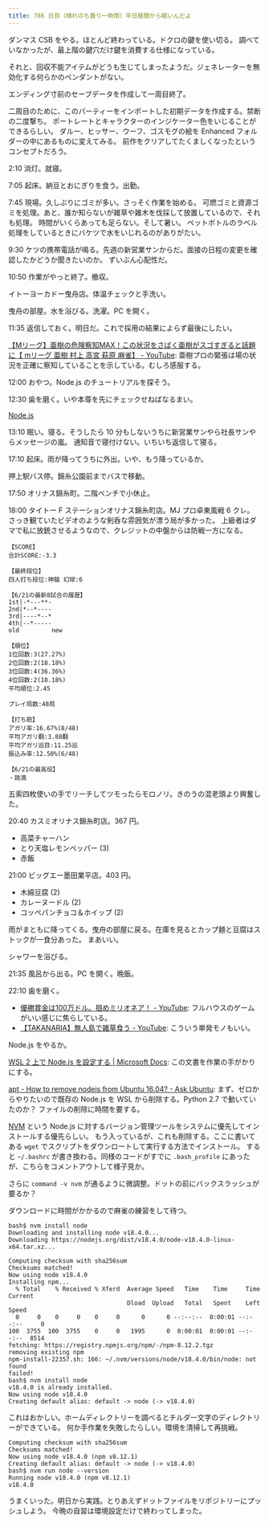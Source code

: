 ```yaml
---
title: 786 日目（晴れのち曇り一時雨）平日昼間から眠いんだよ
---
```


ダンマス CSB をやる。ほとんど終わっている。ドクロの鍵を使い切る。
調べていなかったが、最上階の鍵穴だけ鍵を消費する仕様になっている。

それと、回収不能アイテムがどうも生じてしまったようだ。ジェネレーターを無効化する何らかのペンダントがない。

エンディング寸前のセーブデータを作成して一周目終了。

二周目のために、このパーティーをインポートした初期データを作成する。禁断の二度撃ち。
ポートレートとキャラクターのインジケーター色をいじることができるらしい。
ダルー、ヒッサー、ウーフ、ゴスモグの絵を Enhanced フォルダーの中にあるものに変えてみる。
前作をクリアしてたくましくなったというコンセプトだろう。

2:10 消灯。就寝。

7:05 起床。納豆とおにぎりを食う。出勤。

7:45 現場。久しぶりにゴミが多い。さっそく作業を始める。
可燃ゴミと資源ゴミを処理。あと、誰か知らないが雑草や雑木を伐採して放置しているので、それも処理。
時間がいくらあっても足らない。そして暑い。
ペットボトルのラベル処理をしているときにバケツで水をいじれるのがありがたい。

9:30 ケツの携帯電話が鳴る。先週の新営業サンからだ。面接の日程の変更を確認したかどうか聞きたいのか。
ずいぶん心配性だ。

10:50 作業がやっと終了。撤収。

イトーヨーカドー曳舟店。体温チェックと手洗い。

曳舟の部屋。水を浴びる。洗濯。PC を開く。

11:35 返信しておく。明日だ。これで採用の結果によらず最後にしたい。

[【Mリーグ】亜樹の危険察知MAX！この状況をさばく亜樹がスゴすぎると話題に【 mリーグ 亜樹 村上 高宮 萩原 麻雀】 - YouTube](https://www.youtube.com/watch?v=z89jEw0cMr0):
亜樹プロの緊張は場の状況を正確に察知していることを示している。むしろ感服する。

12:00 おやつ。Node.js のチュートリアルを探そう。

12:30 歯を磨く。いや本尊を先にチェックせねばなるまい。

[Node.js](https://nodejs.org/)

13:10 眠い。寝る。そうしたら 10 分もしないうちに新営業サンやら社長サンやらメッセージの嵐。
通知音で寝付けない。いちいち返信して寝る。

17:10 起床。雨が降ってうちに外出。いや、もう降っているか。

押上駅バス停。錦糸公園前までバスで移動。

17:50 オリナス錦糸町。二階ベンチで小休止。

18:00 タイトー F ステーションオリナス錦糸町店。MJ プロ卓東風戦 6 クレ。
さっき観ていたビデオのような剣呑な雰囲気が漂う局が多かった。
上級者はダマで私に放銃させるようなので、クレジットの中盤からは防戦一方になる。

```text
【SCORE】
合計SCORE:-3.3

【最終段位】
四人打ち段位:神龍 幻球:6

【6/21の最新8試合の履歴】
1st|-*---**-
2nd|*--*----
3rd|----*--*
4th|--*-----
old         new

【順位】
1位回数:3(27.27%)
2位回数:2(18.18%)
3位回数:4(36.36%)
4位回数:2(18.18%)
平均順位:2.45

プレイ局数:48局

【打ち筋】
アガリ率:16.67%(8/48)
平均アガリ翻:3.88翻
平均アガリ巡目:11.25巡
振込み率:12.50%(6/48)

【6/21の最高役】
・跳満
```

五索四枚使いの手でリーチしてツモったらモロノリ。きのうの混老頭より興奮した。

20:40 カスミオリナス錦糸町店。367 円。

* 高菜チャーハン
* とり天塩レモンペッパー (3)
* 赤飯

21:00 ビッグエー墨田業平店。403 円。

* 木綿豆腐 (2)
* カレーヌードル (2)
* コッペパンチョコ＆ホイップ (2)

雨がまともに降ってくる。曳舟の部屋に戻る。在庫を見るとカップ麺と豆腐はストックが一食分あった。
まあいい。

シャワーを浴びる。

21:35 風呂から出る。PC を開く。晩飯。

22:10 歯を磨く。

* [優勝賞金は100万ドル。掴めミリオネア！ - YouTube](https://www.youtube.com/watch?v=VFViut9v3iA):
  フルハウスのゲームがいい感じに焦らしている。
* [【TAKANARIA】無人島で雑草食う - YouTube](https://www.youtube.com/watch?v=C5ogrvelTpQ):
  こういう単発モノもいい。

Node.js をやるか。

[WSL 2 上で Node.js を設定する &#x7c; Microsoft Docs](https://docs.microsoft.com/ja-jp/windows/dev-environment/javascript/nodejs-on-wsl):
この文書を作業の手がかりにする。

[apt - How to remove nodejs from Ubuntu 16.04? - Ask Ubuntu](https://askubuntu.com/questions/786015/how-to-remove-nodejs-from-ubuntu-16-04):
まず、ゼロからやりたいので既存の Node.js を WSL から削除する。Python 2.7 で動いていたのか？
ファイルの削除に時間を要する。

[NVM](https://github.com/nvm-sh/nvm) という Node.js に対するバージョン管理ツールをシステムに優先してインストールする優先らしい。
もう入っているが、これも削除する。ここに書いてある `wget` でスクリプトをダウンロートして実行する方法でインストール。
すると `~/.bashrc` が書き換わる。同様のコードがすでに `.bash_profile` にあったが、こちらをコメントアウトして様子見か。

さらに `command -v nvm` が通るように微調整。ドットの前にバックスラッシュが要るか？

ダウンロードに時間がかかるので麻雀の練習をして待つ。

```console
bash$ nvm install node
Downloading and installing node v18.4.0...
Downloading https://nodejs.org/dist/v18.4.0/node-v18.4.0-linux-x64.tar.xz...

Computing checksum with sha256sum
Checksums matched!
Now using node v18.4.0
Installing npm...
  % Total    % Received % Xferd  Average Speed   Time    Time     Time  Current
                                 Dload  Upload   Total   Spent    Left  Speed
  0     0    0     0    0     0      0      0 --:--:--  0:00:01 --:--:--     0
100  3755  100  3755    0     0   1995      0  0:00:01  0:00:01 --:--:--  8514
fetching: https://registry.npmjs.org/npm/-/npm-8.12.2.tgz
removing existing npm
npm-install-22357.sh: 166: ~/.nvm/versions/node/v18.4.0/bin/node: not found
failed!
bash$ nvm install node
v18.4.0 is already installed.
Now using node v18.4.0
Creating default alias: default -> node (-> v18.4.0)
```

これはおかしい。ホームディレクトリーを調べるとチルダ一文字のディレクトリーができている。
何か手作業を失敗したらしい。環境を清掃して再挑戦。

```console
Computing checksum with sha256sum
Checksums matched!
Now using node v18.4.0 (npm v8.12.1)
Creating default alias: default -> node (-> v18.4.0)
bash$ nvm run node --version
Running node v18.4.0 (npm v8.12.1)
v18.4.0
```

うまくいった。明日から実践。とりあえずドットファイルをリポジトリーにプッシュしよう。
今晩の自習は環境設定だけで終わってしまった。
